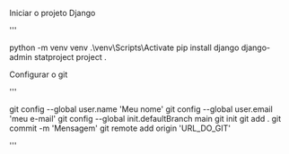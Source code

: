 Iniciar o projeto Django

'''

python -m venv venv
.\venv\Scripts\Activate
pip install django
django-admin statproject project .

Configurar o git

'''

git config --global user.name 'Meu nome'
git config --global user.email 'meu e-mail'
git config --global init.defaultBranch main
git init
git add .
git commit -m 'Mensagem'
git remote add origin 'URL_DO_GIT'

'''